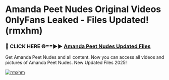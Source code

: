 # Amanda Peet Nudes Original Videos 0nlyFans Leaked - Files Updated! (rmxhm)

<h3>🔴 CLICK HERE 🌐==►► <a href="https://tinyurl.com/52m3yx9h" rel="nofollow">Amanda Peet Nudes Updated Files</a></h3>

Get Amanda Peet Nudes and all content. Now you can access all videos and pictures of Amanda Peet Nudes. New Updated Files 2025!

[![rmxhm](https://i.imgur.com/TnHtlc8.gif)](https://tinyurl.com/52m3yx9h)

